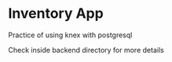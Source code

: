 # Inventory App

Practice of using knex with postgresql

Check inside backend directory for more details